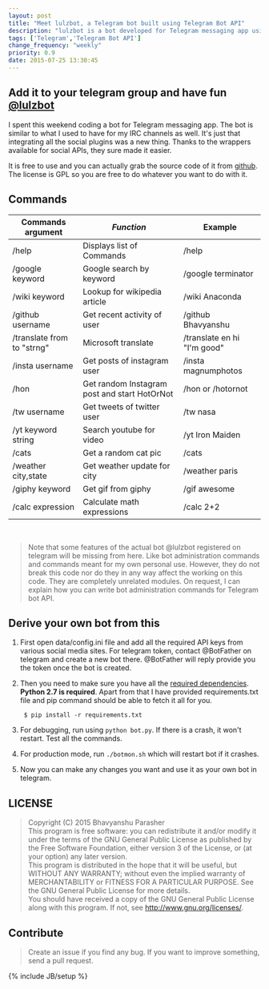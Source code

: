 ```yaml
---
layout: post
title: "Meet lulzbot, a Telegram bot built using Telegram Bot API"
description: "lulzbot is a bot developed for Telegram messaging app using Telegram API. It has lot of features. Find it on telegram using @lulzbot"
tags: ['Telegram','Telegram Bot API']
change_frequency: "weekly"
priority: 0.9
date: 2015-07-25 13:30:45
---
```


## Add it to your telegram group and have fun [@lulzbot](https://telegram.me/lulzbot)

I spent this weekend coding a bot for Telegram messaging app. The bot is similar to what I used to have for my IRC channels as well. It's just that integrating all the social plugins was a new thing. Thanks to the wrappers available for social APIs, they sure made it easier.

It is free to use and you can actually grab the source code of it from [github](https://github.com/bhavyanshu/lulzbot-telegram-bot). The license is GPL so you are free to do whatever you want to do with it.

## Commands

| Commands argument  	    | *Function*								   | **Example**     			|
| --------------------------| ---------------------------------------------| ---------------------------|
| /help			  		    | Displays list of Commands                    | /help	      				|
| /google keyword           | Google search by keyword					   | /google terminator			|
| /wiki keyword		  	    | Lookup for wikipedia article 				   | /wiki Anaconda				|
| /github username	  	    | Get recent activity of user 				   | /github Bhavyanshu 		|
| /translate from to "strng"| Microsoft translate						   | /translate en hi "I'm good"|
| /insta username           | Get posts of instagram user 				   | /insta magnumphotos		|
| /hon			  		    | Get random Instagram post and start HotOrNot | /hon or /hotornot 			|
| /tw username              | Get tweets of twitter user 				   | /tw nasa					|
| /yt keyword string	    | Search youtube for video 					   | /yt Iron Maiden			|
| /cats			  		    | Get a random cat pic 						   | /cats						|
| /weather city,state       | Get weather update for city 				   | /weather paris				|
| /giphy keyword            | Get gif from giphy 						   | /gif awesome				|
| /calc expression          | Calculate math expressions 				   | /calc 2+2 					|


<br>

> Note that some features of the actual bot @lulzbot registered on telegram will be missing from here. Like bot administration commands and commands meant for my own personal use. However, they do not break this code nor do they in any way affect the working on this code. They are completely unrelated modules. On request, I can explain how you can write bot administration commands for Telegram bot API.

## Derive your own bot from this

1. First open data/config.ini file and add all the required API keys from various social media sites. For telegram token, contact @BotFather on telegram and create a new bot there. @BotFather will reply provide you the token once the bot is created.
2. Then you need to make sure you have all the [required dependencies](https://github.com/bhavyanshu/lulzbot-telegram-bot/blob/master/requirements.txt). **Python 2.7 is required**. Apart from that I have provided requirements.txt file and pip command should be able to fetch it all for you.

        $ pip install -r requirements.txt

3. For debugging, run using `python bot.py`. If there is a crash, it won't restart. Test all the commands.
4. For production mode, run `./botmon.sh` which will restart bot if it crashes.
5. Now you can make any changes you want and use it as your own bot in telegram.

## LICENSE

> Copyright (C) 2015  Bhavyanshu Parasher <br>
> This program is free software: you can redistribute it and/or modify
it under the terms of the GNU General Public License as published by
the Free Software Foundation, either version 3 of the License, or
(at your option) any later version. <br>
> This program is distributed in the hope that it will be useful,
but WITHOUT ANY WARRANTY; without even the implied warranty of
MERCHANTABILITY or FITNESS FOR A PARTICULAR PURPOSE.  See the
GNU General Public License for more details. <br>
> You should have received a copy of the GNU General Public License
along with this program.  If not, see <http://www.gnu.org/licenses/>.

## Contribute

> Create an issue if you find any bug. If you want to improve something, send a pull request.

{% include JB/setup %}
